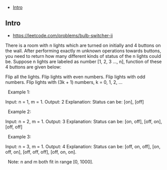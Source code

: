 - [Intro](#intro)

## Intro

- https://leetcode.com/problems/bulb-switcher-ii

There is a room with n lights which are turned on initially and 4 buttons on the wall. After performing exactly m unknown operations towards buttons, you need to return how many different kinds of status of the n lights could be.
Suppose n lights are labeled as number [1, 2, 3 ..., n], function of these 4 buttons are given below:

Flip all the lights.
Flip lights with even numbers.
Flip lights with odd numbers.
Flip lights with (3k + 1) numbers, k = 0, 1, 2, ...

 
Example 1:

Input: n = 1, m = 1.
Output: 2
Explanation: Status can be: [on], [off]

 
Example 2:

Input: n = 2, m = 1.
Output: 3
Explanation: Status can be: [on, off], [off, on], [off, off]

 
Example 3:

Input: n = 3, m = 1.
Output: 4
Explanation: Status can be: [off, on, off], [on, off, on], [off, off, off], [off, on, on].

 
Note: n and m both fit in range [0, 1000].

